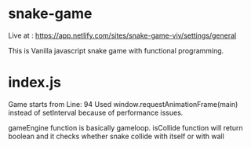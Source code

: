 # snake-game
Live at : https://app.netlify.com/sites/snake-game-viv/settings/general

This is Vanilla javascript snake game with functional programming.

# index.js
Game starts from Line: 94
Used window.requestAnimationFrame(main) instead of setInterval because of performance issues.

gameEngine function is basically gameloop.
isCollide function will return boolean and it checks whether snake collide with itself or with wall

